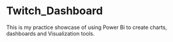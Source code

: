 # Twitch_Dashboard
This is my practice showcase of using Power Bi to create charts, dashboards and Visualization tools.
